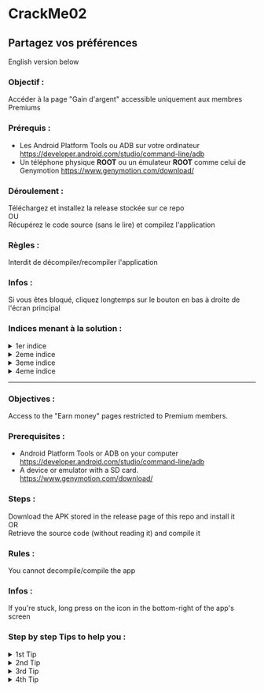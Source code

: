 # CrackMe02
## Partagez vos préférences  
English version below

### Objectif :  
Accéder à la page "Gain d'argent" accessible uniquement aux membres Premiums  

### Prérequis :   
- Les Android Platform Tools ou ADB sur votre ordinateur  
https://developer.android.com/studio/command-line/adb  
- Un téléphone physique **ROOT** ou un émulateur **ROOT** comme celui de Genymotion 
https://www.genymotion.com/download/

### Déroulement :  
Téléchargez et installez la release stockée sur ce repo   
OU  
Récupérez le code source (sans le lire) et compilez l'application  

### Règles :  
Interdit de décompiler/recompiler l'application  


### Infos :  
Si vous êtes bloqué, cliquez longtemps sur le bouton en bas à droite de l'écran principal

### Indices menant à la solution :  

<details>
  <summary>1er indice</summary>
  
  Les SharedPreferences sont situées dans le dossier /data/data/APP_PACKAGE_NAME du téléphone
  
</details>

<details>
  <summary>2eme indice</summary>
  
  Le nom du package de l'application est com.fduhen.crackme02
  
</details>

<details>
  <summary>3eme indice</summary>
  
  Les données sauvegardées dans le fichier XML ne sont pas lisibles ? Allez faire un tour sur https://www.base64decode.org/
  
</details>

<details>
  <summary>4eme indice</summary>
  
  Pour éditer un fichier stocké sur le téléphone, il faut le récupérer sur votre poste.  
  ```
  adb pull /chemin/vers/le/dossier/du/telephone ~/chemin/sur/votre/poste
  ```
  Puis le pousser à nouveau sur le téléphone
  
  ```
  adb push ~/chemin/sur/votre/poste/lefichier.extension /chemin/vers/le/dossier/du/telephone 
  ```
  
</details>

-----------

### Objectives :
Access to the "Earn money" pages restricted to Premium members.    

### Prerequisites :  
- Android Platform Tools or ADB on your computer  
https://developer.android.com/studio/command-line/adb  
- A device or emulator with a SD card.  
https://www.genymotion.com/download/

### Steps :
Download the APK stored in the release page of this repo and install it  
OR  
Retrieve the source code (without reading it) and compile it  

### Rules :
You cannot decompile/compile the app

### Infos : 
If you're stuck, long press on the icon in the bottom-right of the app's screen  

### Step by step Tips to help you :  

<details>
  <summary>1st Tip</summary>
  
  The SharedPreferences are located in the folder /data/data/APP_PACKAGE_NAME of your device
  
</details>

<details>
  <summary>2nd Tip</summary>
  
  The app's package name is com.fduhen.crackme02
  
</details>

<details>
  <summary>3rd Tip</summary>
  
  The datas you found in the XML file aren't readable ? Check out this website : https://www.base64decode.org/
  
</details>

<details>
  <summary>4th Tip</summary>
  
  In order to edit a file stored on your phone, you have to retrieve it on your computer first.  
  ```
  adb pull /path/toward/phone/folder ~/path/to/your/computer
  ```
  Then you can edit the file and push it back to the phone's memory.  
  
  ```
  adb push ~/path/to/your/computer/thefile.extension /path/toward/phone/folder 
  ```
  
</details>
